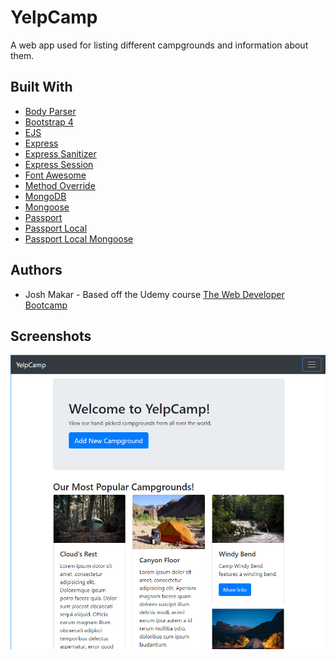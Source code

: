 # YelpCamp

A web app used for listing different campgrounds and information about them.

## Built With

* [Body Parser](https://www.npmjs.com/package/body-parser)
* [Bootstrap 4](https://getbootstrap.com)
* [EJS](https://www.npmjs.com/package/ejs)
* [Express](https://www.npmjs.com/package/express)
* [Express Sanitizer](https://www.npmjs.com/package/express-sanitizer)
* [Express Session](https://www.npmjs.com/package/express-session)
* [Font Awesome](https://fontawesome.com)
* [Method Override](https://www.npmjs.com/package/method-override)
* [MongoDB](https://www.mongodb.com)
* [Mongoose](https://www.npmjs.com/package/mongoose)
* [Passport](https://www.npmjs.com/package/passport)
* [Passport Local](https://www.npmjs.com/package/passport-local)
* [Passport Local Mongoose](https://www.npmjs.com/package)

## Authors

* Josh Makar - Based off the Udemy course [The Web Developer Bootcamp](https://www.udemy.com/the-web-developer-bootcamp)

## Screenshots

![Screenshot of Restful Blog App](screenshot.jpg?raw=true "Screenshot of the YelpCamp web app")